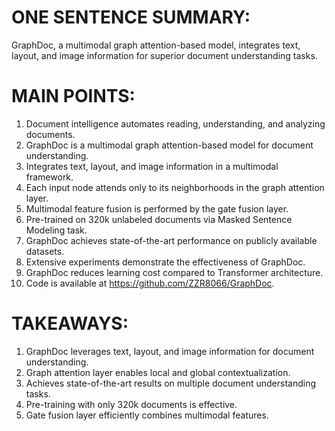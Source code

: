 # ONE SENTENCE SUMMARY:
GraphDoc, a multimodal graph attention-based model, integrates text, layout, and image information for superior document understanding tasks.

# MAIN POINTS:
1. Document intelligence automates reading, understanding, and analyzing documents.
2. GraphDoc is a multimodal graph attention-based model for document understanding.
3. Integrates text, layout, and image information in a multimodal framework.
4. Each input node attends only to its neighborhoods in the graph attention layer.
5. Multimodal feature fusion is performed by the gate fusion layer.
6. Pre-trained on 320k unlabeled documents via Masked Sentence Modeling task.
7. GraphDoc achieves state-of-the-art performance on publicly available datasets.
8. Extensive experiments demonstrate the effectiveness of GraphDoc.
9. GraphDoc reduces learning cost compared to Transformer architecture.
10. Code is available at https://github.com/ZZR8066/GraphDoc.

# TAKEAWAYS:
1. GraphDoc leverages text, layout, and image information for document understanding.
2. Graph attention layer enables local and global contextualization.
3. Achieves state-of-the-art results on multiple document understanding tasks.
4. Pre-training with only 320k documents is effective.
5. Gate fusion layer efficiently combines multimodal features.
